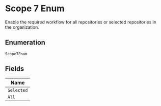 
# Scope 7 Enum

Enable the required workflow for all repositories or selected repositories in the organization.

## Enumeration

`Scope7Enum`

## Fields

| Name |
|  --- |
| `Selected` |
| `All` |

